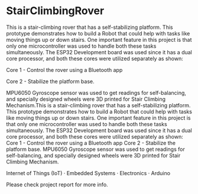 # StairClimbingRover
This is a stair-climbing rover that has a self-stabilizing platform. This prototype demonstrates how to build a Robot that could help with tasks like moving things up or down stairs. One important feature in this project is that only one microcontroller was used to handle both these tasks simultaneously. The ESP32 Development board was used since it has a dual core processor, and both these cores were utilized separately as shown:

Core 1 - Control the rover using a Bluetooth app

Core 2 - Stabilize the platform base.

MPU6050 Gyroscope sensor was used to get readings for self-balancing, and specially designed wheels were 3D printed for Stair Climbing Mechanism.This is a stair-climbing rover that has a self-stabilizing platform. This prototype demonstrates how to build a Robot that could help with tasks like moving things up or down stairs. One important feature in this project is that only one microcontroller was used to handle both these tasks simultaneously. The ESP32 Development board was used since it has a dual core processor, and both these cores were utilized separately as shown: Core 1 - Control the rover using a Bluetooth app Core 2 - Stabilize the platform base. MPU6050 Gyroscope sensor was used to get readings for self-balancing, and specially designed wheels were 3D printed for Stair Climbing Mechanism.

Internet of Things (IoT) · Embedded Systems · Electronics · Arduino

Please check project report for more info.
